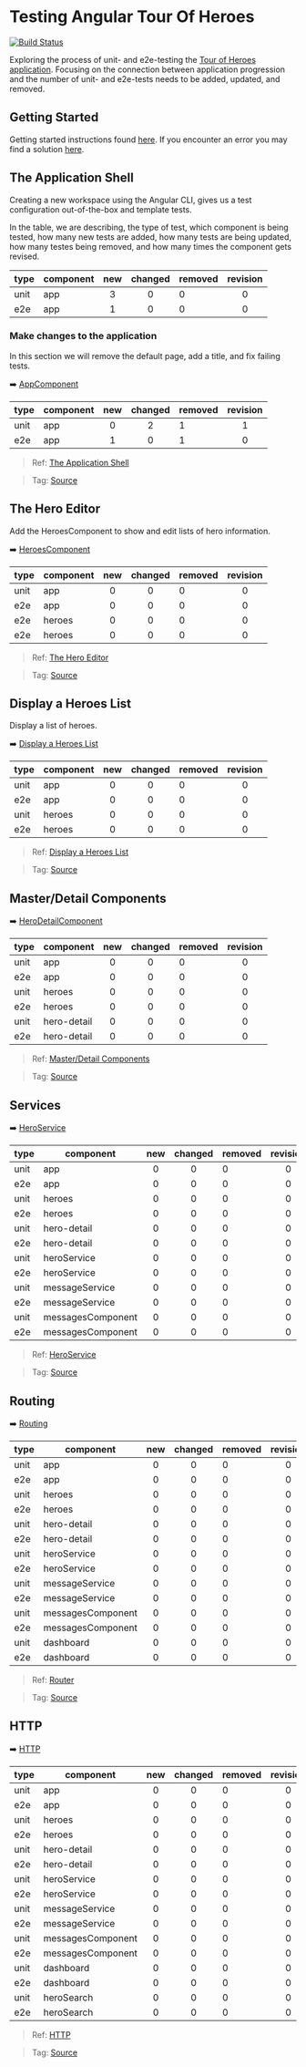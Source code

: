 # Testing Angular Tour Of Heroes
[![Build Status](https://travis-ci.com/xgirma/Testing-Angular-Tour-Of-Heroes.svg?branch=master)](https://travis-ci.com/xgirma/Testing-Angular-Tour-Of-Heroes)

Exploring the process of unit- and e2e-testing the [Tour of Heroes application](https://angular.io/tutorial). 
Focusing on the connection between application progression and the number of unit- and 
e2e-tests needs to be added, updated, and removed.
    
## Getting Started
Getting started instructions found [here](https://github.com/xgirma/Testing-Angular-Tour-Of-Heroes/blob/master/doc/getting.started.md). 
If you encounter an error you may find a solution [here](https://github.com/xgirma/Testing-Angular-Tour-Of-Heroes/blob/master/doc/common.errores.md).

## The Application Shell
Creating a new workspace using the Angular CLI, gives us a test configuration out-of-the-box and template tests.

In the table, we are describing, the type of test, which component is being tested, how many new tests are added, how many tests are 
being updated, how many testes being removed, and how many times the component gets revised.
 

| type| component  | new  | changed   | removed   | revision |
|---|---|:---:|:---:|:---|:---:|
|unit | app  |  3 | 0  | 0  |  0 |
|e2e | app  |  1 | 0  | 0  |  0 |
    
### Make changes to the application
In this section we will remove the default page, add a title, and fix failing tests.

:arrow_right: [AppComponent](https://github.com/xgirma/Testing-Angular-Tour-Of-Heroes/blob/master/doc/01.make.changes.to.the.application.md)

| type| component  | new  | changed   | removed   | revision |
|---|---|:---:|:---:|:---|:---:|
|unit | app  |  0 | 2  | 1  |  1 |
|e2e | app  |  1 | 0  | 1  |  0 |
    
> Ref: [The Application Shell](https://angular.io/tutorial/toh-pt0#the-application-shell)

> Tag: [Source](https://github.com/xgirma/Testing-Angular-Tour-Of-Heroes/tree/v0.0.2)

## The Hero Editor
Add the HeroesComponent to show and edit lists of hero information. 

:arrow_right: [HeroesComponent](https://github.com/xgirma/Testing-Angular-Tour-Of-Heroes/blob/master/doc/02.the.hero.editor.md)

| type| component  | new  | changed   | removed   | revision |
|---|---|:---:|:---:|:---|:---:|
|unit | app  |  0 | 0  | 0  |  0 |
|e2e | app  |  0 | 0  | 0  |  0 |
|e2e | heroes  |  0 | 0  | 0  |  0 |
|e2e | heroes  |  0 | 0  | 0  |  0 |

> Ref: [The Hero Editor](https://angular.io/tutorial/toh-pt1)

> Tag: [Source](https://github.com/xgirma/Testing-Angular-Tour-Of-Heroes/tree/v0.0.4)

## Display a Heroes List
Display a list of heroes.

:arrow_right: [Display a Heroes List](https://github.com/xgirma/Testing-Angular-Tour-Of-Heroes/blob/master/doc/03.display.a.heroes.list.md)

| type| component  | new  | changed   | removed   | revision |
|---|---|:---:|:---:|:---|:---:|
|unit | app  |  0 | 0  | 0  |  0 |
|e2e | app  |  0 | 0  | 0  |  0 |
|unit | heroes  |  0 | 0  | 0  |  0 |
|e2e | heroes  |  0 | 0  | 0  |  0 |

> Ref: [Display a Heroes List](https://angular.io/tutorial/toh-pt2#display-a-heroes-list)

> Tag: [Source](https://github.com/xgirma/Testing-Angular-Tour-Of-Heroes/tree/v0.0.5)

## Master/Detail Components

:arrow_right: [HeroDetailComponent](https://github.com/xgirma/Testing-Angular-Tour-Of-Heroes/blob/master/doc/04.master-detail.components.md)

| type| component  | new  | changed   | removed   | revision |
|---|---|:---:|:---:|:---|:---:|
|unit | app  |  0 | 0  | 0  |  0 |
|e2e | app  |  0 | 0  | 0  |  0 |
|unit | heroes  |  0 | 0  | 0  |  0 |
|e2e | heroes  |  0 | 0  | 0  |  0 |
|unit | hero-detail  |  0 | 0  | 0  |  0 |
|e2e | hero-detail  |  0 | 0  | 0  |  0 |

> Ref: [Master/Detail Components](https://angular.io/tutorial/toh-pt3#masterdetail-components)

> Tag: [Source](https://github.com/xgirma/Testing-Angular-Tour-Of-Heroes/tree/v0.0.6)

## Services

:arrow_right: [HeroService](https://github.com/xgirma/Testing-Angular-Tour-Of-Heroes/blob/master/doc/05.services.md)

| type| component  | new  | changed   | removed   | revision |
|---|---|:---:|:---:|:---|:---:|
|unit | app  |  0 | 0  | 0  |  0 |
|e2e | app  |  0 | 0  | 0  |  0 |
|unit | heroes  |  0 | 0  | 0  |  0 |
|e2e | heroes  |  0 | 0  | 0  |  0 |
|unit | hero-detail  |  0 | 0  | 0  |  0 |
|e2e | hero-detail  |  0 | 0  | 0  |  0 |
|unit | heroService  |  0 | 0  | 0  |  0 |
|e2e | heroService  |  0 | 0  | 0  |  0 |
|unit | messageService  |  0 | 0  | 0  |  0 |
|e2e | messageService  |  0 | 0  | 0  |  0 |
|unit | messagesComponent  |  0 | 0  | 0  |  0 |
|e2e | messagesComponent  |  0 | 0  | 0  |  0 |

> Ref: [HeroService](https://angular.io/tutorial/toh-pt4#services)

> Tag: [Source](https://github.com/xgirma/Testing-Angular-Tour-Of-Heroes/tree/v0.0.7)

## Routing

:arrow_right: [Routing](https://github.com/xgirma/Testing-Angular-Tour-Of-Heroes/blob/master/doc/06.routing.md)

| type| component  | new  | changed   | removed   | revision |
|---|---|:---:|:---:|:---|:---:|
|unit | app  |  0 | 0  | 0  |  0 |
|e2e | app  |  0 | 0  | 0  |  0 |
|unit | heroes  |  0 | 0  | 0  |  0 |
|e2e | heroes  |  0 | 0  | 0  |  0 |
|unit | hero-detail  |  0 | 0  | 0  |  0 |
|e2e | hero-detail  |  0 | 0  | 0  |  0 |
|unit | heroService  |  0 | 0  | 0  |  0 |
|e2e | heroService  |  0 | 0  | 0  |  0 |
|unit | messageService  |  0 | 0  | 0  |  0 |
|e2e | messageService  |  0 | 0  | 0  |  0 |
|unit | messagesComponent  |  0 | 0  | 0  |  0 |
|e2e | messagesComponent  |  0 | 0  | 0  |  0 |
|unit | dashboard |  0 | 0  | 0  |  0 |
|e2e | dashboard  |  0 | 0  | 0  |  0 |

> Ref: [Router](https://angular.io/tutorial/toh-pt5#routing)

> Tag: [Source](https://github.com/xgirma/Testing-Angular-Tour-Of-Heroes/tree/v0.0.8)

## HTTP

:arrow_right: [HTTP](https://github.com/xgirma/Testing-Angular-Tour-Of-Heroes/blob/master/doc/07.http.md)

| type| component  | new  | changed   | removed   | revision |
|---|---|:---:|:---:|:---|:---:|
|unit | app  |  0 | 0  | 0  |  0 |
|e2e | app  |  0 | 0  | 0  |  0 |
|unit | heroes  |  0 | 0  | 0  |  0 |
|e2e | heroes  |  0 | 0  | 0  |  0 |
|unit | hero-detail  |  0 | 0  | 0  |  0 |
|e2e | hero-detail  |  0 | 0  | 0  |  0 |
|unit | heroService  |  0 | 0  | 0  |  0 |
|e2e | heroService  |  0 | 0  | 0  |  0 |
|unit | messageService  |  0 | 0  | 0  |  0 |
|e2e | messageService  |  0 | 0  | 0  |  0 |
|unit | messagesComponent  |  0 | 0  | 0  |  0 |
|e2e | messagesComponent  |  0 | 0  | 0  |  0 |
|unit | dashboard |  0 | 0  | 0  |  0 |
|e2e | dashboard  |  0 | 0  | 0  |  0 |
|unit | heroSearch  |  0 | 0  | 0  |  0 |
|e2e | heroSearch  |  0 | 0  | 0  |  0 |

> Ref: [HTTP](https://angular.io/tutorial/toh-pt6#http)

> Tag: [Source]()
